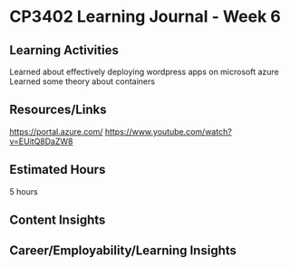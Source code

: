 # CP3402 Learning Journal - Week 6

## Learning Activities
Learned about effectively deploying wordpress apps on microsoft azure
Learned some theory about containers

## Resources/Links
https://portal.azure.com/
https://www.youtube.com/watch?v=EUitQ8DaZW8

## Estimated Hours
5 hours

## Content Insights

## Career/Employability/Learning Insights
